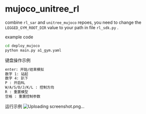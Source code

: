 # mujoco_unitree_rl
combine `rl_sar` and `unitree_mujoco` repoes, you need to change the `LEGGED_GYM_ROOT_DIR` value to your path in file `rl_sdk.py` .

example code
```bash
cd deploy_mujoco
python main.py a1_gym.yaml
```

键盘操作示例
```bash
enter: 开始/结束模拟
数字 1: 站起
数字 4: 趴下
P : 开启RL
W/A/S/D/J/K/L : 控制方向
R : 重置模型
空格 : 重置控制参数
```

运行示例
![Uploading screenshot.png…]()
